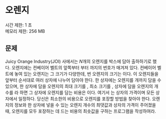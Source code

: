 # 오렌지
시간 제한: 1 초  
메모리 제한: 256 MB
## 문제
 Juicy Orange Industry(JOI) 사에서는 $N$개의 오렌지를 박스에 담아 출하하기로 했다. 오렌지에는 컨베이어 벨트의 앞쪽부터 부터 까지의 번호가 매겨져 있다. 컨베이어 벨트에 놓여 있는 오렌지는 그 크기가 다양한데, 번 오렌지의 크기는 이다. 이 오렌지들을 앞부터 순서대로 여러 상자에 나누어 담아야 한다. 한 상자에는 오렌지를 개까지 담을 수 있으며, 한 상자에 담을 오렌지의 최대 크기를 , 최소 크기를 , 상자에 담을 오렌지의 개수를 라 하면 그 상자에 오렌지를 담는 비용은 이다. 여기서 는 상자의 가격이며 모든 상자에서 일정하다. 당신은 최소한의 비용으로 오렌지를 포장할 방법을 찾아야 한다. 오렌지의 정보와 한 상자에 넣을 수 있는 오렌지 개수의 최댓값과 상자의 가격이 주어졌을 때, 오렌지를 모두 포장하는 데 드는 비용의 최솟값을 구하는 프로그램을 작성하여라.
